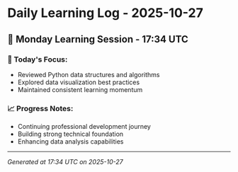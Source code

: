 # Daily Learning Log - 2025-10-27

## 📅 Monday Learning Session - 17:34 UTC

### 🎯 Today's Focus:
- Reviewed Python data structures and algorithms
- Explored data visualization best practices
- Maintained consistent learning momentum

### 📈 Progress Notes:
- Continuing professional development journey
- Building strong technical foundation
- Enhancing data analysis capabilities

---
*Generated at 17:34 UTC on 2025-10-27*
